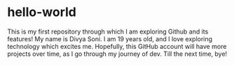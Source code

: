 # hello-world
This is my first repository through which I am exploring Github and its features!
My name is Divya Soni. I am 19 years old, and I love exploring technology which excites me. Hopefully, this GitHub account will have more projects over time, as I go through my journey of dev.
Till the next time, bye!
